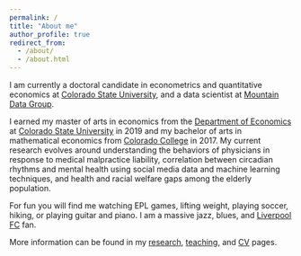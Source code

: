```yaml
---
permalink: /
title: "About me"
author_profile: true
redirect_from:
  - /about/
  - /about.html
---
```

I am currently a doctoral candidate in econometrics and quantitative economics at [Colorado State University](https://www.colostate.edu/), and a data scientist at [Mountain Data Group](https://www.mountaindatagroup.com/).

I earned my master of arts in economics from the [Department of Economics](http://economics.colostate.edu/) at [Colorado State University](https://www.colostate.edu/) in 2019 and my bachelor of arts in mathematical economics from [Colorado College](https://www.coloradocollege.edu/) in 2017. My current research evolves around understanding the behaviors of physicians in response to medical malpractice liability, correlation between circadian rhythms and mental health using social media data and machine learning techniques, and health and racial welfare gaps among the elderly population.

For fun you will find me watching EPL games, lifting weight, playing soccer, hiking, or playing guitar and piano. I am a massive jazz, blues, and [Liverpool FC](https://www.liverpoolfc.com/) fan.

More information can be found in my [research](https://schinlfc.github.io/research), [teaching](https://schinlfc.github.io/teaching), and [CV](https://schinlfc.github.io/cv) pages.
